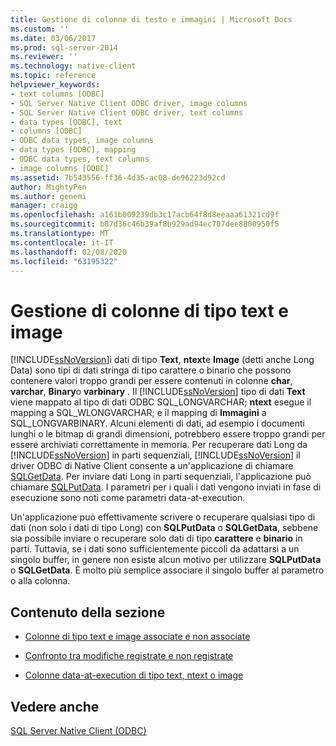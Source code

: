 ```yaml
---
title: Gestione di colonne di testo e immagini | Microsoft Docs
ms.custom: ''
ms.date: 03/06/2017
ms.prod: sql-server-2014
ms.reviewer: ''
ms.technology: native-client
ms.topic: reference
helpviewer_keywords:
- text columns [ODBC]
- SQL Server Native Client ODBC driver, image columns
- SQL Server Native Client ODBC driver, text columns
- data types [ODBC], text
- columns [ODBC]
- ODBC data types, image columns
- data types [ODBC], mapping
- ODBC data types, text columns
- image columns [ODBC]
ms.assetid: 7b543556-ff36-4d35-ac08-de96223d92cd
author: MightyPen
ms.author: genemi
manager: craigg
ms.openlocfilehash: a161b009239db3c17acb64f8d8eeaaa61321cd9f
ms.sourcegitcommit: b87d36c46b39af8b929ad94ec707dee8800950f5
ms.translationtype: MT
ms.contentlocale: it-IT
ms.lasthandoff: 02/08/2020
ms.locfileid: "63195322"
---
```

# <a name="managing-text-and-image-columns"></a>Gestione di colonne di tipo text e image
  [!INCLUDE[ssNoVersion](../../includes/ssnoversion-md.md)]i dati di tipo **Text**, **ntext**e **Image** (detti anche Long Data) sono tipi di dati stringa di tipo carattere o binario che possono contenere valori troppo grandi per essere contenuti in colonne **char**, **varchar**, **Binary**o **varbinary** . Il [!INCLUDE[ssNoVersion](../../includes/ssnoversion-md.md)] tipo di dati **Text** viene mappato al tipo di dati ODBC SQL_LONGVARCHAR; **ntext** esegue il mapping a SQL_WLONGVARCHAR; e il mapping di **Immagini** a SQL_LONGVARBINARY. Alcuni elementi di dati, ad esempio i documenti lunghi o le bitmap di grandi dimensioni, potrebbero essere troppo grandi per essere archiviati correttamente in memoria. Per recuperare dati Long da [!INCLUDE[ssNoVersion](../../includes/ssnoversion-md.md)] in parti sequenziali, [!INCLUDE[ssNoVersion](../../includes/ssnoversion-md.md)] il driver ODBC di Native Client consente a un'applicazione di chiamare [SQLGetData](../native-client-odbc-api/sqlgetdata.md). Per inviare dati Long in parti sequenziali, l'applicazione può chiamare [SQLPutData](../native-client-odbc-api/sqlputdata.md). I parametri per i quali i dati vengono inviati in fase di esecuzione sono noti come parametri data-at-execution.  
  
 Un'applicazione può effettivamente scrivere o recuperare qualsiasi tipo di dati (non solo i dati di tipo Long) con **SQLPutData** o **SQLGetData**, sebbene sia possibile inviare o recuperare solo dati di tipo **carattere** e **binario** in parti. Tuttavia, se i dati sono sufficientemente piccoli da adattarsi a un singolo buffer, in genere non esiste alcun motivo per utilizzare **SQLPutData** o **SQLGetData**. È molto più semplice associare il singolo buffer al parametro o alla colonna.  
  
## <a name="in-this-section"></a>Contenuto della sezione  
  
-   [Colonne di tipo text e image associate e non associate](bound-vs-unbound-text-and-image-columns.md)  
  
-   [Confronto tra modifiche registrate e non registrate](logged-vs-unlogged-modifications.md)  
  
-   [Colonne data-at-execution di tipo text, ntext o image](data-at-execution-and-text-ntext-or-image-columns.md)  
  
## <a name="see-also"></a>Vedere anche  
 [SQL Server Native Client &#40;ODBC&#41;](../native-client/odbc/sql-server-native-client-odbc.md)  
  
  
